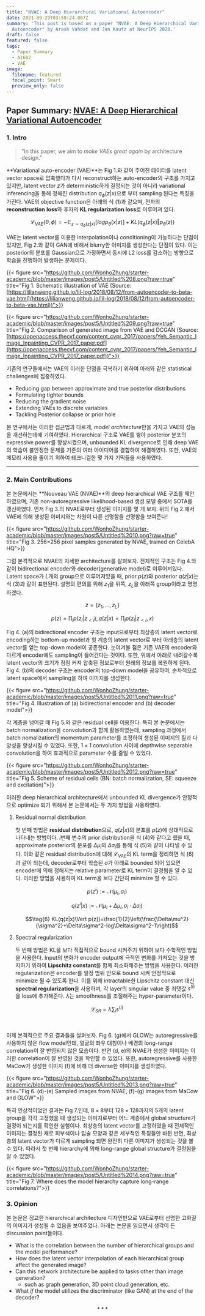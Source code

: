 ```yaml
---
title: "NVAE: A Deep Hierarchical Variational Autoencoder"
date: 2021-09-29T03:50:24.807Z
summary: 'This post is based on a paper "NVAE: A Deep Hierarchical Variational
  Autoencoder" by Arash Vahdat and Jan Kautz at NeurIPS 2020.'
draft: false
featured: false
tags:
  - Paper Summary
  - AI602
  - VAE
image:
  filename: featured
  focal_point: Smart
  preview_only: false
---
```

## Paper Summary: [NVAE: A Deep Hierarchical Variational Autoencoder](https://arxiv.org/pdf/2007.03898v1.pdf)

### 1. Intro

  > "In this paper, we aim to *make VAEs great again* by architecture design." 
    
**Variational auto-encoder (VAE)**는 Fig 1.와 같이 주어진 데이터를 latent vector space로 압축했다가 다시 reconstruct하는 auto-encoder의 구조를 가지고 있지만, latent vector $z$가 deterministic하게 결정되는 것이 아니라 variational inferencing을 통해 정해진 distribution $q_\phi (z|x)$으로 부터 sampling 된다는 특징을 가진다. VAE의 objective function은 아래의 식 (1)과 같으며, 전자의 **reconstruction** **loss**와 후자의 **KL regularization loss**로 이루어져 있다.
    
 $$\tag{1} \mathcal{L}_{VAE}(\theta,\phi)=-\mathbb{E}_{z\sim q_\phi (z|x)}[logp_\theta (x|z)]+KL(q_\phi (z|x)\Vert p_\theta (z))$$
    
 VAE는 latent vector를 이용한 interpolation이나 conditioning이 가능하다는 단점이 있지만, Fig 2.와 같이 GAN에 비해서 blurry한 이미지를 생성한다는 단점이 있다. 이는 posterior의 분포를 Gaussian으로 가정하면서 동시에 L2 loss를 감소하는 방향으로 학습을 진행하여 발생하는 문제이다.
    
 {{< figure src="https://github.com/WonhoZhung/starter-academic/blob/master/images/post5/Untitled%208.png?raw=true" title="Fig 1. Schematic illustration of VAE (Source: [https://lilianweng.github.io/lil-log/2018/08/12/from-autoencoder-to-beta-vae.html](https://lilianweng.github.io/lil-log/2018/08/12/from-autoencoder-to-beta-vae.html))">}}
    
 {{< figure src="https://github.com/WonhoZhung/starter-academic/blob/master/images/post5/Untitled%209.png?raw=true" title="Fig 2. Comparison of generated image from VAE and DCGAN (Source: [https://openaccess.thecvf.com/content_cvpr_2017/papers/Yeh_Semantic_Image_Inpainting_CVPR_2017_paper.pdf](https://openaccess.thecvf.com/content_cvpr_2017/papers/Yeh_Semantic_Image_Inpainting_CVPR_2017_paper.pdf))">}}
    
 기존의 연구들에서는 VAE의 이러한 단점을 극복하기 위하여 아래와 같은 statistical challenges에 집중하였다. 
    
 - Reducing gap between approximate and true posterior distributions
 - Formulating tighter bounds
 - Reducing the gradient noise
 - Extending VAEs to discrete variables
 - Tackling Posterior collapse or prior hole
    
 본 연구에서는 이러한 접근법과 다르게, *model architecture*만을 가지고 VAE의 성능을 개선하는데에 기여하였다. Hierarchical 구조로 VAE를 쌓아 posterior 분포의 expressive power를 향상시켰으며, unbounded KL divergence로 인해 deep VAE의 학습이 불안정한 문제를 기존의 여러 아이디어를 결합하여 해결하였다. 또한, VAE의 메모리 사용을 줄이기 위하여 테크니컬한 몇 가지 기믹들을 사용하였다.
    

---                       

### 2. Main Contributions

본 논문에서는 **Nouveau VAE (NVAE)**의 deep hierarchical VAE 구조를 제안하였으며, 기존 non-autoregressive likelihood-based 생성 모델 중에서 SOTA를 갱신하였다. 먼저 Fig 3.의 NVAE로부터 생성된 이미지를 몇 개 보자. 위의 Fig 2.에서 VAE에 의해 생성된 이미지와는 차원이 다른 선명함을 선명함을 보여준다! 
    
 {{< figure src="https://github.com/WonhoZhung/starter-academic/blob/master/images/post5/Untitled%2010.png?raw=true" title="Fig 3. 256×256 pixel samples generated by NVAE, trained on CelebA HQ">}}
    
 그럼 본격적으로 NVAE의 자세한 architecture를 살펴보자. 전체적인 구조는 Fig 4.와 같이 bidirectional encoder와 decoder(generative model)로 이루어져있다. Latent space가 $L$개의 group으로 이루어져있을 때, prior $p(z)$와 posterior $q(z|x)$는 식 (3)과 같이 표현된다. 설명의 편의를 위해 $z_1$을 위쪽, $z_L$을 아래쪽 group이라고 명명하겠다.
    
 $$\tag{2} z=\{z_1,...,z_L\}$$
    
 $$\tag{3}p(z)=\prod_l p(z_l|z_{<l}),q(z|x)=\prod_l p(z_l|z_{<l},x)$$
    
 Fig 4. (a)의 bidirectional encoder 구조는 input으로부터 최상층의 latent vector로 encoding하는 bottom-up model과 윗 계층의 latent vector로 부터 아래층의 latent vector를 얻는 top-down model이 공존한다. 눈여겨볼 점은 기존 VAE의 encoder와 다르게 encoder에도 sampling이 들어간다는 것이다. 또한, 위에서 아래로 내려갈수록 latent vector의 크기가 점점 커져 압축된 정보로부터 원래의 정보를 복원하게 된다. Fig 4. (b)의 decoder 구조는 encoder의 top-down model을 공유하여, 순차적으로 latent space에서 sampling을 하여 이미지를 생성한다.
    
 {{< figure src="https://github.com/WonhoZhung/starter-academic/blob/master/images/post5/Untitled%2011.png?raw=true" title="Fig 4. Illustration of (a) bidirectional encoder and (b) decoder model">}}
    
 각 계층을 넘어갈 때 Fig 5.와 같은 residual cell을 이용한다. 특히 본 논문에서는 batch normalization을 convolution과 함께 활용하였는데, sampling 과정에서 batch nomalization의 momentum parameter를 조정하여 생성된 이미지의 질과 다양성을 향상시킬 수 있었다. 또한, $1\times 1$ convolution 사이에 depthwise separable convolution을 하여 효과적으로 parameter 수를 줄일 수 있었다.
    
{{< figure src="https://github.com/WonhoZhung/starter-academic/blob/master/images/post5/Untitled%2012.png?raw=true" title="Fig 5. Scheme of residual cells (BN: batch normalization, SE: squeeze and excitation)">}}
    
 이러한 deep hierarchical architecture에서 unbounded KL divergence가 안정적으로 optimize 되기 위해서 본 논문에서는 두 가지 방법을 사용하였다.
    
 1. Residual normal distribution
        
      첫 번째 방법은 **residual distribution**으로, $q(z|x)$의 분포를 $p(z)$에 상대적으로 나타내는 방법이다. $i$번째 변수의 prior distribution을 식 (4)와 같다고 했을 때, approximate posterior의 분포를 $\Delta\mu_i$와 $\Delta\sigma_i$를 통해 식 (5)와 같이 나타낼 수 있다. 이와 같은 residual distribution에 대해 $\mathcal{L}_{VAE}$의 KL term을 정리하면 식 (6)과 같이 되는데, decoder로부터 학습된 $\sigma$가 아래로 bounded 되어 있으면 encoder에 의해 정해지는 relative parameter로 KL term이 결정됨을 알 수 있다. 이러한 방법을 사용하여 KL term을 보다 간단히 minimize 할 수 있다. 
        
      $$\tag{4} p(z^i):=\mathcal{N}(\mu_i,\sigma_i)$$
        
      $$\tag{5} q(z^i|x):=\mathcal{N}(\mu_i+\Delta\mu_i,\sigma_i\cdot\Delta\sigma_i)$$
        
      $$\tag{6} KL(q(z|x)\Vert p(z))=\frac{1}{2}\left(\frac{\Delta\mu^2}{\sigma^2}+\Delta\sigma^2-log\Delta\sigma^2-1\right)$$
        
 
2. Spectral regularization
        
      두 번째 방법은 KL을 보다 직접적으로 bound 시켜주기 위하여 보다 수학적인 방법을 사용한다. Input의 변화가 encoder output에 극적인 변화를 가져오는 것을 방지하기 위하여 **Lipschitz constant**를 함께 최소화해주는 방법을 사용한다. 이러한 regularization은 encoder를 일정 범위 안으로 bound 시켜 안정적으로 minimize 될 수 있도록 한다. 이를 위해 intractable한 Lipschitz constant 대신 **spectral regularization**을 사용하며, 각 layer의 singular value 중 최댓값 $s^{(i)}$을 loss에 추가해준다. $\lambda$는 smoothness를 조절해주는 hyper-parameter이다.
        
      $$\tag{7}\mathcal{L}_{SR}=\lambda\sum_i s^{(i)}$$
        
<br>    

 이제 본격적으로 주요 결과들을 살펴보자. Fig 6. (g)에서 GLOW는 autoregressive를 사용하지 않은 flow model인데, 얼굴의 좌우 대칭이나 배경의 long-range correlation이 잘 반영되지 않은 모습이다. 반면 (d, e)의 NVAE가 생성한 이미지는 이러한 correlation이 잘 반영된 것을 학인할 수 있었다. 또한, autoregressive를 사용한 MaCow가 생성한 이미지 (f)에 비해 더 diverse한 이미지를 생성하였다.
    
 {{< figure src="https://github.com/WonhoZhung/starter-academic/blob/master/images/post5/Untitled%2013.png?raw=true" title="Fig 6. (d)-(e) Sampled images from NVAE, (f)-(g) images from MaCow and GLOW">}}
    
 특히 인상적이었던 결과는 Fig 7.인데, $8\times 8$부터 $128\times 128$까지의 5개의 latent group을 각각 고정했을 때 생성되는 이미지로부터 어느 계층에서 global structure가 결정이 되는지를 확인한 실험이다. 최상층의 latent vector를 고정하였을 때 전체적인 이미지는 결정된 채로 피부색이나 입술 모양과 같은 세부적인 특징들만 바뀐 반면, 최상층의 latent vector가 다르게 sampling 되면 완전히 다른 이미지가 생성되는 것을 볼 수 있다. 따라서 첫 번째 hierarchy에 의해 long-range global structure가 결정됨을 알 수 있었다.
    
  {{< figure src="https://github.com/WonhoZhung/starter-academic/blob/master/images/post5/Untitled%2014.png?raw=true" title="Fig 7. Where does the model hierarchy capture long-range correlations?">}}
    
### 3. Opinion

본 논문은 정교한 hierarchical architecture 디자인만으로 VAE로부터 선명한 고화질의 이미지가 생성될 수 있음을 보여주었다. 아래는 논문을 읽으면서 생각이 든 discussion point들이다. 
    
 - What is the correlation between the number of hierarchical groups and the model performance?
 - How does the latent vector interpolation of each hierarchical group affect the generated image?
 - Can this network architecture be applied to tasks other than image generation?
      - such as graph generation, 3D point cloud generation, etc.
 - What *if* the model utilizes the discriminator (like GAN) at the end of the decoder?

$$***$$